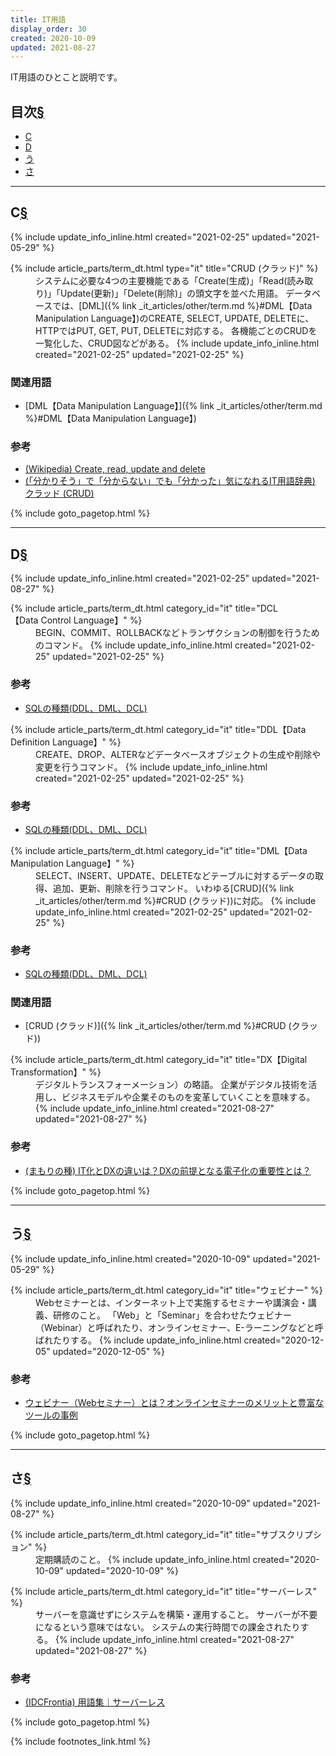 ```yaml
---
title: IT用語
display_order: 30
created: 2020-10-09
updated: 2021-08-27
---
```

IT用語のひとこと説明です。

## <a name="index">目次</a><a class="heading-anchor-permalink" href="#目次">§</a>

<ul id="index_ul">
<li><a href="#C">C</a></li>
<li><a href="#D">D</a></li>
<li><a href="#う">う</a></li>
<li><a href="#さ">さ</a></li>
</ul>

* * *
## <a name="C">C</a><a class="heading-anchor-permalink" href="#C">§</a>
<div class="chapter-updated">{% include update_info_inline.html created="2021-02-25" updated="2021-05-29" %}</div>
<dl>
  {% include article_parts/term_dt.html type="it" title="CRUD (クラッド)" %}
  <dd markdown="span">システムに必要な4つの主要機能である「Create(生成)」「Read(読み取り)」「Update(更新)」「Delete(削除)」の頭文字を並べた用語。  
  データベースでは、[DML]({% link _it_articles/other/term.md %}#DML【Data Manipulation Language】)のCREATE, SELECT, UPDATE, DELETEに、HTTPではPUT, GET, PUT, DELETEに対応する。  
  各機能ごとのCRUDを一覧化した、CRUD図などがある。
  {% include update_info_inline.html created="2021-02-25" updated="2021-02-25" %}
  </dd>
</dl>

### 関連用語
- [DML【Data Manipulation Language】]({% link _it_articles/other/term.md %}#DML【Data Manipulation Language】)

### 参考
- [(Wikipedia) Create, read, update and delete](https://en.wikipedia.org/wiki/Create,_read,_update_and_delete)
- [(「分かりそう」で「分からない」でも「分かった」気になれるIT用語辞典)  クラッド (CRUD)](https://wa3.i-3-i.info/word123.html)

{% include goto_pagetop.html %}

* * *
## <a name="D">D</a><a class="heading-anchor-permalink" href="#D">§</a>
<div class="chapter-updated">{% include update_info_inline.html created="2021-02-25" updated="2021-08-27" %}</div>
<dl>
  {% include article_parts/term_dt.html category_id="it" title="DCL【Data Control Language】" %}
  <dd markdown="span">BEGIN、COMMIT、ROLLBACKなどトランザクションの制御を行うためのコマンド。
  {% include update_info_inline.html created="2021-02-25" updated="2021-02-25" %}
  </dd>
</dl>

### 参考
- [SQLの種類(DDL、DML、DCL)](https://morizyun.github.io/database/sql-ddl-dml-dcl.html)

<dl>
  {% include article_parts/term_dt.html category_id="it" title="DDL【Data Definition Language】" %}
  <dd markdown="span">CREATE、DROP、ALTERなどデータベースオブジェクトの生成や削除や変更を行うコマンド。
  {% include update_info_inline.html created="2021-02-25" updated="2021-02-25" %}
  </dd>
</dl>

### 参考
- [SQLの種類(DDL、DML、DCL)](https://morizyun.github.io/database/sql-ddl-dml-dcl.html)

<dl>
  {% include article_parts/term_dt.html category_id="it" title="DML【Data Manipulation Language】" %}
  <dd markdown="span">SELECT、INSERT、UPDATE、DELETEなどテーブルに対するデータの取得、追加、更新、削除を行うコマンド。  
  いわゆる[CRUD]({% link _it_articles/other/term.md %}#CRUD (クラッド))に対応。
  {% include update_info_inline.html created="2021-02-25" updated="2021-02-25" %}</dd>
</dl>

### 参考
- [SQLの種類(DDL、DML、DCL)](https://morizyun.github.io/database/sql-ddl-dml-dcl.html)

### 関連用語
- [CRUD (クラッド)]({% link _it_articles/other/term.md %}#CRUD (クラッド))

<dl>
  {% include article_parts/term_dt.html category_id="it" title="DX【Digital Transformation】" %}
  <dd markdown="span">デジタルトランスフォーメーション）の略語。  
  企業がデジタル技術を活用し、ビジネスモデルや企業そのものを変革していくことを意味する。
  {% include update_info_inline.html created="2021-08-27" updated="2021-08-27" %}</dd>
</dl>

### 参考
- [(まもりの種) IT化とDXの違いは？DXの前提となる電子化の重要性とは？](https://www.mamoru-kun.com/tips/it-dx/)


{% include goto_pagetop.html %}

* * *
## <a name="う">う</a><a class="heading-anchor-permalink" href="#う">§</a>
<div class="chapter-updated">{% include update_info_inline.html created="2020-10-09" updated="2021-05-29" %}</div>
<dl>
  {% include article_parts/term_dt.html category_id="it" title="ウェビナー" %}
  <dd markdown="span">Webセミナーとは、インターネット上で実施するセミナーや講演会・講義、研修のこと。  
  「Web」と「Seminar」を合わせたウェビナー（Webinar）と呼ばれたり、オンラインセミナー、E-ラーニングなどと呼ばれたりする。
  {% include update_info_inline.html created="2020-12-05" updated="2020-12-05" %}
  </dd>
</dl>

### 参考
- [ウェビナー（Webセミナー）とは？オンラインセミナーのメリットと豊富なツールの事例](https://www.liveon.ne.jp/cafe/guide/WebSeminar.html)

{% include goto_pagetop.html %}

* * *
## <a name="さ">さ</a><a class="heading-anchor-permalink" href="#さ">§</a>
<div class="chapter-updated">{% include update_info_inline.html created="2020-10-09" updated="2021-08-27" %}</div>
<dl>
  {% include article_parts/term_dt.html category_id="it" title="サブスクリプション" %}
  <dd markdown="span">定期購読のこと。
  {% include update_info_inline.html created="2020-10-09" updated="2020-10-09" %}
  </dd>
</dl>

<dl>
  {% include article_parts/term_dt.html category_id="it" title="サーバーレス" %}
  <dd markdown="span">サーバーを意識せずにシステムを構築・運用すること。  
  サーバーが不要になるという意味ではない。  
  システムの実行時間での課金されたりする。
  {% include update_info_inline.html created="2021-08-27" updated="2021-08-27" %}
  </dd>
</dl>

### 参考
- [(IDCFrontia) 用語集｜サーバーレス](https://www.idcf.jp/words/serverless.html)

{% include goto_pagetop.html %}

{% include footnotes_link.html %}
